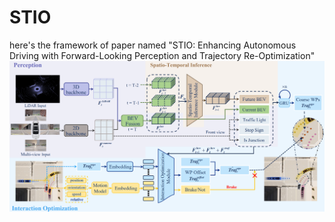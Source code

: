 # STIO

here's the framework of paper named "STIO: Enhancing Autonomous Driving with Forward-Looking Perception and Trajectory Re-Optimization"
![framework](https://github.com/RobVisLab-NJUST/STIO/blob/main/framework.png)


